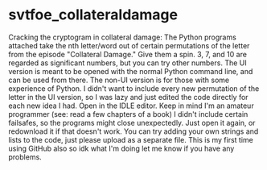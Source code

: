 # svtfoe_collateraldamage
Cracking the cryptogram in collateral damage:
The Python programs attached take the nth letter/word out of certain permutations of the letter from the episode "Collateral Damage."
Give them a spin. 3, 7, and 10 are regarded as significant numbers, but you can try other numbers.
The UI version is meant to be opened with the normal Python command line, and can be used from there.
The non-UI version is for those with some experience of Python. I didn't want to include every new permutation of the letter in the UI version, so I was lazy and just edited the code directly for each new idea I had. Open in the IDLE editor.
Keep in mind I'm an amateur programmer (see: read a few chapters of a book)
I didn't include certain failsafes, so the programs might close unexpectedly. Just open it again, or redownload it if that doesn't work.
You can try adding your own strings and lists to the code, just please upload as a separate file.
This is my first time using GitHub also so idk what I'm doing let me know if you have any problems.
